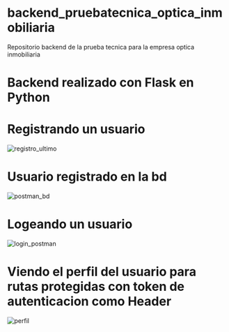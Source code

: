 
# backend_pruebatecnica_optica_inmobiliaria
Repositorio backend de la prueba tecnica para la empresa optica inmobiliaria

# Backend realizado con Flask en Python

# Registrando un usuario
![registro_ultimo](https://github.com/StefanoZevallos/backend_pruebatecnica_optica_inmobiliaria/assets/107054283/92cf2b40-ee9e-49e6-83fc-14e8678cc241)

# Usuario registrado en la bd
![postman_bd](https://github.com/StefanoZevallos/backend_pruebatecnica_optica_inmobiliaria/assets/107054283/4660e0a2-c0ca-4edf-bb32-6e019c36b32f)

# Logeando un usuario
![login_postman](https://github.com/StefanoZevallos/backend_pruebatecnica_optica_inmobiliaria/assets/107054283/8b0745b3-ee74-4b85-916b-8cb043de7579)


# Viendo el perfil del usuario para rutas protegidas con token de autenticacion como Header
![perfil](https://github.com/StefanoZevallos/backend_pruebatecnica_optica_inmobiliaria/assets/107054283/8a9b3274-d0de-4909-bc2b-535aa5188180)

